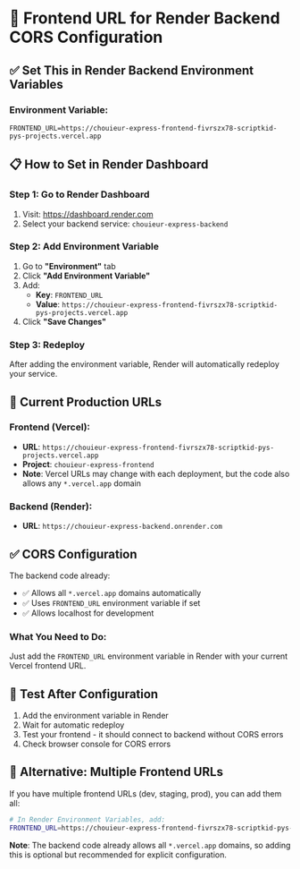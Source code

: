 # 🔗 Frontend URL for Render Backend CORS Configuration

## ✅ Set This in Render Backend Environment Variables

### **Environment Variable:**
```
FRONTEND_URL=https://chouieur-express-frontend-fivrszx78-scriptkid-pys-projects.vercel.app
```

## 📋 How to Set in Render Dashboard

### **Step 1: Go to Render Dashboard**
1. Visit: https://dashboard.render.com
2. Select your backend service: `chouieur-express-backend`

### **Step 2: Add Environment Variable**
1. Go to **"Environment"** tab
2. Click **"Add Environment Variable"**
3. Add:
   - **Key**: `FRONTEND_URL`
   - **Value**: `https://chouieur-express-frontend-fivrszx78-scriptkid-pys-projects.vercel.app`
4. Click **"Save Changes"**

### **Step 3: Redeploy**
After adding the environment variable, Render will automatically redeploy your service.

## 🔄 Current Production URLs

### **Frontend (Vercel):**
- **URL**: `https://chouieur-express-frontend-fivrszx78-scriptkid-pys-projects.vercel.app`
- **Project**: `chouieur-express-frontend`
- **Note**: Vercel URLs may change with each deployment, but the code also allows any `*.vercel.app` domain

### **Backend (Render):**
- **URL**: `https://chouieur-express-backend.onrender.com`

## ✅ CORS Configuration

The backend code already:
- ✅ Allows all `*.vercel.app` domains automatically
- ✅ Uses `FRONTEND_URL` environment variable if set
- ✅ Allows localhost for development

### **What You Need to Do:**
Just add the `FRONTEND_URL` environment variable in Render with your current Vercel frontend URL.

## 🧪 Test After Configuration

1. Add the environment variable in Render
2. Wait for automatic redeploy
3. Test your frontend - it should connect to backend without CORS errors
4. Check browser console for CORS errors

## 📝 Alternative: Multiple Frontend URLs

If you have multiple frontend URLs (dev, staging, prod), you can add them all:

```bash
# In Render Environment Variables, add:
FRONTEND_URL=https://chouieur-express-frontend-fivrszx78-scriptkid-pys-projects.vercel.app,https://chouieur-express-frontend.vercel.app
```

**Note**: The backend code already allows all `*.vercel.app` domains, so adding this is optional but recommended for explicit configuration.

